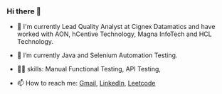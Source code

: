 ### Hi there 👋


<!--- 🤔 I’m looking for help with ...
- 😄 Pronouns: He/Him
- 👯 I’m looking to collaborate on Testing
- 💬 Ask me about Anything
-->
- 🔭 I'm currently Lead Quality Analyst at Cignex Datamatics and have worked with AON, hCentive Technology, Magna InfoTech and HCL Technology.
- 🌱 I’m currently Java and Selenium Automation Testing.
- 👩‍💻 skills: Manual Functional Testing, API Testing, 

- 📫 How to reach me: [Gmail](sajjankumarparjapat@gmail.com), 
                      [LinkedIn](https://www.linkedin.com/in/parjapatsajjan/),
                      [Leetcode](https://leetcode.com/sajjankumarparjapat/)
<!--- ⚡ Fun fact: ...-->
